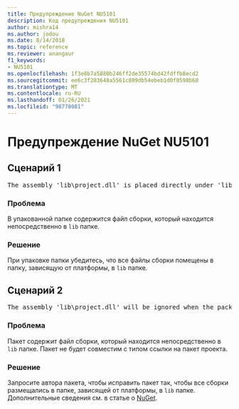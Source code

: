 ```yaml
---
title: Предупреждение NuGet NU5101
description: Код предупреждения NU5101
author: mishra14
ms.author: jodou
ms.date: 8/14/2018
ms.topic: reference
ms.reviewer: anangaur
f1_keywords:
- NU5101
ms.openlocfilehash: 1f3e8b7a5880b246ff2de35574bd42fdffb8ecd2
ms.sourcegitcommit: ee6c3f203648a5561c809db54ebeb1d0f0598b68
ms.translationtype: MT
ms.contentlocale: ru-RU
ms.lasthandoff: 01/26/2021
ms.locfileid: "98778081"
---
```

# <a name="nuget-warning-nu5101"></a>Предупреждение NuGet NU5101

## <a name="scenario-1"></a>Сценарий 1
<pre>The assembly 'lib\project.dll' is placed directly under 'lib' folder. It is recommended that assemblies be placed inside a framework-specific folder. Move it into a framework-specific folder.</pre>

### <a name="issue"></a>Проблема

В упакованной папке содержится файл сборки, который находится непосредственно в `lib` папке.


### <a name="solution"></a>Решение

При упаковке папки убедитесь, что все файлы сборки помещены в папку, зависящую от платформы, в `lib` папке.


## <a name="scenario-2"></a>Сценарий 2
<pre>The assembly 'lib\project.dll' will be ignored when the package is installed after the migration.</pre>

### <a name="issue"></a>Проблема

Пакет содержит файл сборки, который находится непосредственно в `lib` папке. Пакет не будет совместим с типом ссылки на пакет проекта.


### <a name="solution"></a>Решение

Запросите автора пакета, чтобы исправить пакет так, чтобы все сборки размещались в папке, зависящей от платформы, в `lib` папке. Дополнительные сведения см. в статье о [NuGet](../../consume-packages/migrate-packages-config-to-package-reference.md).
